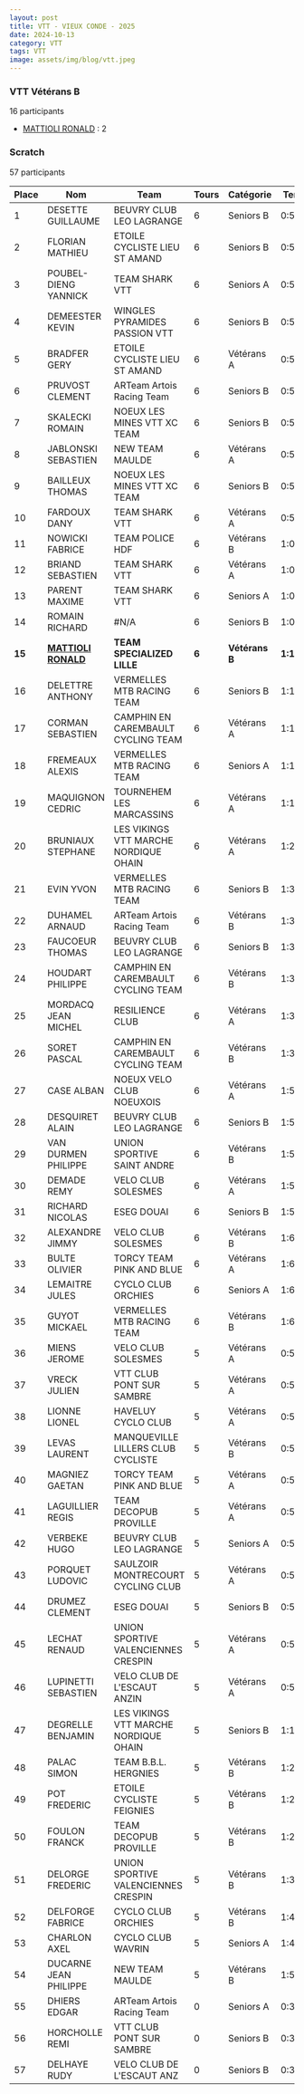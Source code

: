 ```yaml
---
layout: post
title: VTT - VIEUX CONDE - 2025
date: 2024-10-13
category: VTT
tags: VTT
image: assets/img/blog/vtt.jpeg
---
```


### VTT Vétérans B
16 participants
- [MATTIOLI RONALD](https://teamspecializedlille.github.io/works/mattiolironald) : 2

### Scratch
57 participants

| Place | Nom | Team | Tours | Catégorie | Temps |
|---|---|---|---|---|---|
| 1 | DESETTE GUILLAUME | BEUVRY CLUB LEO LAGRANGE | 6 | Seniors B | 0:54:45 | 
| 2 | FLORIAN MATHIEU | ETOILE CYCLISTE LIEU ST AMAND | 6 | Seniors B | 0:56:31 | 
| 3 | POUBEL-DIENG YANNICK | TEAM SHARK VTT | 6 | Seniors A | 0:57:1 | 
| 4 | DEMEESTER KEVIN | WINGLES PYRAMIDES PASSION VTT | 6 | Seniors B | 0:57:2 | 
| 5 | BRADFER GERY | ETOILE CYCLISTE LIEU ST AMAND | 6 | Vétérans A | 0:58:0 | 
| 6 | PRUVOST CLEMENT | ARTeam Artois Racing Team | 6 | Seniors B | 0:58:32 | 
| 7 | SKALECKI ROMAIN | NOEUX LES MINES VTT XC TEAM | 6 | Seniors B | 0:59:2 | 
| 8 | JABLONSKI SEBASTIEN | NEW TEAM MAULDE | 6 | Vétérans A | 0:59:25 | 
| 9 | BAILLEUX THOMAS | NOEUX LES MINES VTT XC TEAM | 6 | Seniors B | 0:59:27 | 
| 10 | FARDOUX DANY | TEAM SHARK VTT | 6 | Vétérans A | 0:59:40 | 
| 11 | NOWICKI FABRICE | TEAM POLICE HDF | 6 | Vétérans B | 1:0:2 | 
| 12 | BRIAND SEBASTIEN | TEAM SHARK VTT | 6 | Vétérans A | 1:0:9 | 
| 13 | PARENT MAXIME | TEAM SHARK VTT | 6 | Seniors A | 1:0:10 | 
| 14 | ROMAIN RICHARD | #N/A | 6 | Seniors B | 1:0:29 | 
| **15** | **[MATTIOLI RONALD](https://teamspecializedlille.github.io/works/mattiolironald)** | **TEAM SPECIALIZED LILLE** | **6** | **Vétérans B** | **1:1:10** | 
| 16 | DELETTRE ANTHONY | VERMELLES MTB RACING TEAM | 6 | Seniors B | 1:1:12 | 
| 17 | CORMAN SEBASTIEN | CAMPHIN EN CAREMBAULT CYCLING TEAM | 6 | Vétérans A | 1:1:32 | 
| 18 | FREMEAUX ALEXIS | VERMELLES MTB RACING TEAM | 6 | Seniors A | 1:1:40 | 
| 19 | MAQUIGNON CEDRIC | TOURNEHEM LES MARCASSINS | 6 | Vétérans A | 1:1:52 | 
| 20 | BRUNIAUX STEPHANE | LES VIKINGS VTT MARCHE NORDIQUE OHAIN | 6 | Vétérans A | 1:2:57 | 
| 21 | EVIN YVON | VERMELLES MTB RACING TEAM | 6 | Seniors B | 1:3:8 | 
| 22 | DUHAMEL ARNAUD | ARTeam Artois Racing Team | 6 | Vétérans B | 1:3:9 | 
| 23 | FAUCOEUR THOMAS | BEUVRY CLUB LEO LAGRANGE | 6 | Seniors B | 1:3:20 | 
| 24 | HOUDART PHILIPPE | CAMPHIN EN CAREMBAULT CYCLING TEAM | 6 | Vétérans B | 1:3:23 | 
| 25 | MORDACQ JEAN MICHEL | RESILIENCE CLUB | 6 | Vétérans A | 1:3:27 | 
| 26 | SORET PASCAL | CAMPHIN EN CAREMBAULT CYCLING TEAM | 6 | Vétérans B | 1:3:28 | 
| 27 | CASE ALBAN | NOEUX VELO CLUB NOEUXOIS | 6 | Vétérans A | 1:5:15 | 
| 28 | DESQUIRET ALAIN | BEUVRY CLUB LEO LAGRANGE | 6 | Seniors B | 1:5:24 | 
| 29 | VAN DURMEN PHILIPPE | UNION SPORTIVE SAINT ANDRE | 6 | Vétérans B | 1:5:46 | 
| 30 | DEMADE REMY | VELO CLUB SOLESMES | 6 | Vétérans A | 1:5:51 | 
| 31 | RICHARD NICOLAS | ESEG DOUAI | 6 | Seniors B | 1:5:55 | 
| 32 | ALEXANDRE JIMMY | VELO CLUB SOLESMES | 6 | Vétérans B | 1:6:11 | 
| 33 | BULTE OLIVIER | TORCY TEAM PINK AND BLUE | 6 | Vétérans A | 1:6:26 | 
| 34 | LEMAITRE JULES | CYCLO CLUB ORCHIES | 6 | Seniors A | 1:6:37 | 
| 35 | GUYOT MICKAEL | VERMELLES MTB RACING TEAM | 6 | Vétérans B | 1:6:54 | 
| 36 | MIENS JEROME | VELO CLUB SOLESMES | 5 | Vétérans A | 0:54:59 | 
| 37 | VRECK JULIEN | VTT  CLUB PONT SUR SAMBRE | 5 | Vétérans A | 0:55:10 | 
| 38 | LIONNE LIONEL | HAVELUY CYCLO CLUB | 5 | Vétérans A | 0:55:40 | 
| 39 | LEVAS LAURENT | MANQUEVILLE LILLERS CLUB CYCLISTE | 5 | Vétérans B | 0:55:49 | 
| 40 | MAGNIEZ GAETAN | TORCY TEAM PINK AND BLUE | 5 | Vétérans A | 0:56:33 | 
| 41 | LAGUILLIER REGIS | TEAM DECOPUB PROVILLE | 5 | Vétérans A | 0:56:58 | 
| 42 | VERBEKE HUGO | BEUVRY CLUB LEO LAGRANGE | 5 | Seniors A | 0:57:21 | 
| 43 | PORQUET LUDOVIC | SAULZOIR MONTRECOURT CYCLING CLUB | 5 | Vétérans A | 0:57:48 | 
| 44 | DRUMEZ CLEMENT | ESEG DOUAI | 5 | Seniors B | 0:57:56 | 
| 45 | LECHAT RENAUD | UNION SPORTIVE VALENCIENNES CRESPIN | 5 | Vétérans A | 0:58:7 | 
| 46 | LUPINETTI SEBASTIEN | VELO CLUB DE L'ESCAUT ANZIN | 5 | Vétérans A | 0:59:31 | 
| 47 | DEGRELLE BENJAMIN | LES VIKINGS VTT MARCHE NORDIQUE OHAIN | 5 | Seniors B | 1:1:24 | 
| 48 | PALAC SIMON | TEAM B.B.L. HERGNIES | 5 | Vétérans B | 1:2:14 | 
| 49 | POT FREDERIC | ETOILE CYCLISTE FEIGNIES | 5 | Vétérans B | 1:2:47 | 
| 50 | FOULON FRANCK | TEAM DECOPUB PROVILLE | 5 | Vétérans B | 1:2:59 | 
| 51 | DELORGE FREDERIC | UNION SPORTIVE VALENCIENNES CRESPIN | 5 | Vétérans B | 1:3:36 | 
| 52 | DELFORGE FABRICE | CYCLO CLUB ORCHIES | 5 | Vétérans B | 1:4:21 | 
| 53 | CHARLON AXEL | CYCLO CLUB WAVRIN | 5 | Seniors A | 1:4:53 | 
| 54 | DUCARNE JEAN PHILIPPE | NEW TEAM MAULDE | 5 | Vétérans B | 1:5:22 | 
| 55 | DHIERS EDGAR | ARTeam Artois Racing Team | 0 | Seniors A | 0:38:53 | 
| 56 | HORCHOLLE REMI | VTT  CLUB PONT SUR SAMBRE | 0 | Seniors B | 0:38:53 | 
| 57 | DELHAYE RUDY | VELO CLUB DE L'ESCAUT ANZ | 0 | Seniors B | 0:38:53 | 

